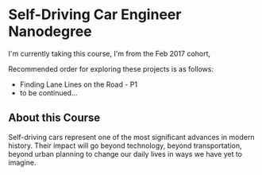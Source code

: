 # Self-Driving Car Engineer Nanodegree

I'm currently taking this course, I'm from the Feb 2017 cohort,

Recommended order for exploring these projects is as follows:

- Finding Lane Lines on the Road - P1
- to be continued...

## About this Course

Self-driving cars represent one of the most significant advances in modern history. Their impact will go beyond technology, beyond transportation, beyond urban planning to change our daily lives in ways we have yet to imagine.
